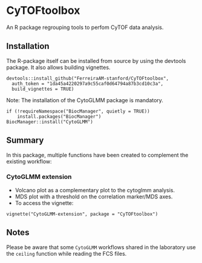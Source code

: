 # CyTOFtoolbox

An R package regrouping tools to perfom CyTOF data analysis.

## Installation

The R-package itself can be installed from source by using the devtools package. 
It also allows building vignettes.

```
devtools::install_github("FerreiraAM-stanford/CyTOFtoolbox",
  auth_token = "1da45a4220297a9c55caf0d64794a87b3cd10c3a", 
  build_vignettes = TRUE)
```

Note: The installation of the CytoGLMM package is mandatory.
```
if (!requireNamespace("BiocManager", quietly = TRUE))
    install.packages("BiocManager")
BiocManager::install("CytoGLMM")
```

## Summary

In this package, multiple functions have been created to complement the existing 
workflow:

### CytoGLMM extension

- Volcano plot as a complementary plot to the cytoglmm analysis.
- MDS plot with a threshold on the correlation marker/MDS axes.
- To access the vignette: 

```
vignette("CytoGLMM-extension", package = "CyTOFtoolbox")
```

## Notes

Please be aware that some `CytoGLMM` workflows shared in the laboratory use the 
`ceiling` function while reading the FCS files.

